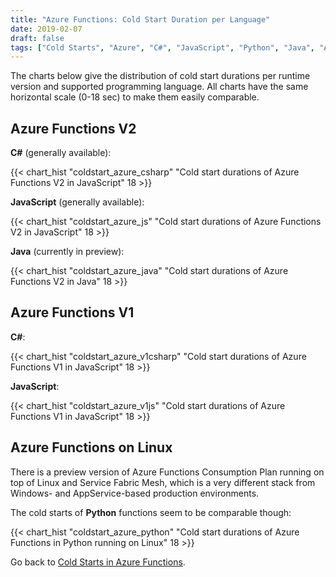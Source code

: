 ```yaml
---
title: "Azure Functions: Cold Start Duration per Language"
date: 2019-02-07
draft: false
tags: ["Cold Starts", "Azure", "C#", "JavaScript", "Python", "Java", "Azure Functions"]
---
```


The charts below give the distribution of cold start durations per runtime version and supported programming language. All charts have the same horizontal scale (0-18 sec) to make them easily comparable.

## Azure Functions V2

**C#** (generally available):

{{< chart_hist 
     "coldstart_azure_csharp" 
     "Cold start durations of Azure Functions V2 in JavaScript" 
     18 >}}

**JavaScript** (generally available):

{{< chart_hist 
     "coldstart_azure_js" 
     "Cold start durations of Azure Functions V2 in JavaScript" 
     18 >}}

**Java** (currently in preview):

{{< chart_hist 
     "coldstart_azure_java" 
     "Cold start durations of Azure Functions V2 in Java" 
     18 >}}

## Azure Functions V1

**C#**:

{{< chart_hist 
     "coldstart_azure_v1csharp" 
     "Cold start durations of Azure Functions V1 in JavaScript" 
     18 >}}

**JavaScript**:

{{< chart_hist 
     "coldstart_azure_v1js" 
     "Cold start durations of Azure Functions V1 in JavaScript" 
     18 >}}

## Azure Functions on Linux

There is a preview version of Azure Functions Consumption Plan running on top of Linux and Service Fabric Mesh, which is a very different stack from Windows- and AppService-based production environments.

The cold starts of **Python** functions seem to be comparable though:

{{< chart_hist 
     "coldstart_azure_python" 
     "Cold start durations of Azure Functions in Python running on Linux"
     18 >}}

Go back to [Cold Starts in Azure Functions](/coldstarts/azure/).